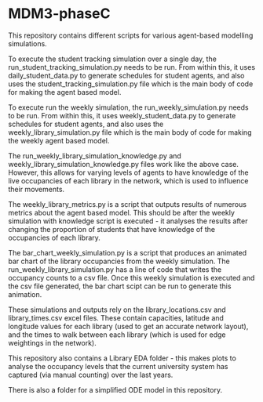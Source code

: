 # MDM3-phaseC

This repository contains different scripts for various agent-based modelling simulations. 

To execute the student tracking simulation over a single day, the run_student_tracking_simulation.py needs to be run. From within this, it uses daily_student_data.py to generate schedules for student agents, and also uses the student_tracking_simulation.py file which is the main body of code for making the agent based model. 

To execute run the weekly simulation, the run_weekly_simulation.py needs to be run. From within this, it uses weekly_student_data.py to generate schedules for student agents, and also uses the weekly_library_simulation.py file which is the main body of code for making the weekly agent based model.

The run_weekly_library_simulation_knowledge.py and weekly_library_simulation_knowledge.py files work like the above case. However, this allows for varying levels of agents to have knowledge of the live occupancies of each library in the network, which is used to influence their movements. 

The weekly_library_metrics.py is a script that outputs results of numerous metrics about the agent based model. This should be after the weekly simulation with knowledge script is executed - it analyses the results after changing the proportion of students that have knowledge of the occupancies of each library. 

The bar_chart_weekly_simulation.py is a script that produces an animated bar chart of the library occupancies from the weekly simulation. The run_weekly_library_simulation.py has a line of code that writes the occupancy counts to a csv file. Once this weekly simulation is executed and the csv file generated, the bar chart scipt can be run to generate this animation. 


These simulations and outputs rely on the library_locations.csv and library_times.csv excel files. These contain capacities, latitude and longitude values for each library (used to get an accurate network layout), and the times to walk between each library (which is used for edge weightings in the network). 

This repository also contains a Library EDA folder - this makes plots to analyse the occupancy levels that the current university system has captured (via manual counting) over the last years. 

There is also a folder for a simplified ODE model in this repository.
